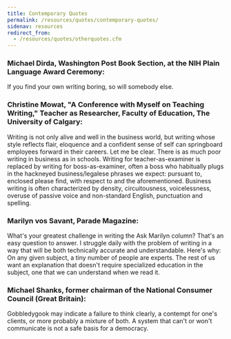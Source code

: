 ```yaml
---
title: Contemporary Quotes
permalink: /resources/quotes/contemporary-quotes/
sidenav: resources
redirect_from:
  - /resources/quotes/otherquotes.cfm
---
```


### Michael Dirda, Washington Post Book Section, at the NIH Plain Language Award Ceremony:

If you find your own writing boring, so will somebody else.

### Christine Mowat, "A Conference with Myself on Teaching Writing," Teacher as Researcher, Faculty of Education, The University of Calgary:

Writing is not only alive and well in the business world, but writing whose style reflects flair, eloquence and a confident sense of self can springboard employees forward in their careers. Let me be clear. There is as much poor writing in business as in schools. Writing for teacher-as-examiner is replaced by writing for boss-as-examiner, often a boss who habitually plugs in the hackneyed business/legalese phrases we expect: pursuant to, enclosed please find, with respect to and the aforementioned. Business writing is often characterized by density, circuitousness, voicelessness, overuse of passive voice and non-standard English, punctuation and spelling.

### Marilyn vos Savant, Parade Magazine:

What's your greatest challenge in writing the Ask Marilyn column? That's an easy question to answer. I struggle daily with the problem of writing in a way that will be both technically accurate and understandable. Here's why: On any given subject, a tiny number of people are experts. The rest of us want an explanation that doesn't require specialized education in the subject, one that we can understand when we read it.

### Michael Shanks, former chairman of the National Consumer Council (Great Britain):

Gobbledygook may indicate a failure to think clearly, a contempt for one's clients, or more probably a mixture of both. A system that can't or won't communicate is not a safe basis for a democracy.
